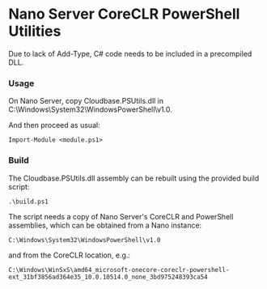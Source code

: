 # Nano Server CoreCLR PowerShell Utilities

Due to lack of Add-Type, C# code needs to be included in a precompiled DLL.

### Usage

On Nano Server, copy Cloudbase.PSUtils.dll in
C:\Windows\System32\WindowsPowerShell\v1.0.

And then proceed as usual:

    Import-Module <module.ps1>

### Build

The Cloudbase.PSUtils.dll assembly can be rebuilt using the provided build script:

    .\build.ps1

The script needs a copy of Nano Server's CoreCLR and PowerShell assemblies,
which can be obtained from a Nano instance:

    C:\Windows\System32\WindowsPowerShell\v1.0

and from the CoreCLR location, e.g.:

    C:\Windows\WinSxS\amd64_microsoft-onecore-coreclr-powershell-ext_31bf3856ad364e35_10.0.10514.0_none_3bd975248393ca54
